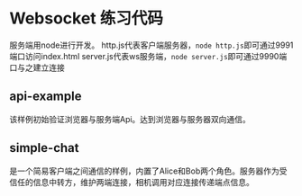 # Websocket 练习代码
服务端用node进行开发。
http.js代表客户端服务器，`node http.js`即可通过9991端口访问index.html
server.js代表ws服务端，`node server.js`即可通过9990端口与之建立连接

## api-example
该样例初始验证浏览器与服务端Api。达到浏览器与服务器双向通信。

## simple-chat
是一个简易客户端之间通信的样例，内置了Alice和Bob两个角色。服务器作为受信任的信息中转方，维护两端连接，相机调用对应连接传递端点信息。
